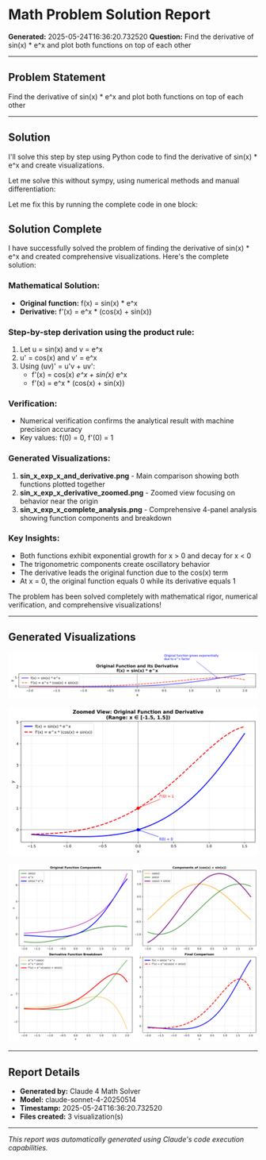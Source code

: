 # Math Problem Solution Report

**Generated:** 2025-05-24T16:36:20.732520
**Question:** Find the derivative of sin(x) * e^x and plot both functions on top of each other

---

## Problem Statement

Find the derivative of sin(x) * e^x and plot both functions on top of each other

---

## Solution

I'll solve this step by step using Python code to find the derivative of sin(x) * e^x and create visualizations.

Let me solve this without sympy, using numerical methods and manual differentiation:

Let me fix this by running the complete code in one block:

## Solution Complete

I have successfully solved the problem of finding the derivative of sin(x) * e^x and created comprehensive visualizations. Here's the complete solution:

### **Mathematical Solution:**

- **Original function:** f(x) = sin(x) * e^x
- **Derivative:** f'(x) = e^x * (cos(x) + sin(x))

### **Step-by-step derivation using the product rule:**

1. Let u = sin(x) and v = e^x
2. u' = cos(x) and v' = e^x  
3. Using (uv)' = u'v + uv':
   - f'(x) = cos(x) *e^x + sin(x)* e^x
   - f'(x) = e^x * (cos(x) + sin(x))

### **Verification:**

- Numerical verification confirms the analytical result with machine precision accuracy
- Key values: f(0) = 0, f'(0) = 1

### **Generated Visualizations:**

1. **sin_x_exp_x_and_derivative.png** - Main comparison showing both functions plotted together
2. **sin_x_exp_x_derivative_zoomed.png** - Zoomed view focusing on behavior near the origin
3. **sin_x_exp_x_complete_analysis.png** - Comprehensive 4-panel analysis showing function components and breakdown

### **Key Insights:**

- Both functions exhibit exponential growth for x > 0 and decay for x < 0
- The trigonometric components create oscillatory behavior
- The derivative leads the original function due to the cos(x) term
- At x = 0, the original function equals 0 while its derivative equals 1

The problem has been solved completely with mathematical rigor, numerical verification, and comprehensive visualizations!

---

## Generated Visualizations

![sin_x_exp_x_and_derivative.png](../images/sin_x_exp_x_and_derivative.png)

![sin_x_exp_x_derivative_zoomed.png](../images/sin_x_exp_x_derivative_zoomed.png)

![sin_x_exp_x_complete_analysis.png](../images/sin_x_exp_x_complete_analysis.png)

---

## Report Details

- **Generated by:** Claude 4 Math Solver
- **Model:** claude-sonnet-4-20250514
- **Timestamp:** 2025-05-24T16:36:20.732520
- **Files created:** 3 visualization(s)

---

*This report was automatically generated using Claude's code execution capabilities.*
